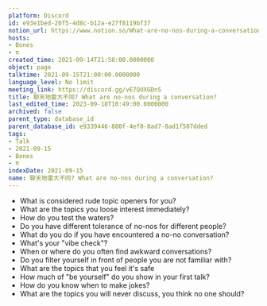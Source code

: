 ```yaml
---
platform: Discord
id: e93e1bed-20f5-4d8c-b12a-e27f8119bf37
notion_url: https://www.notion.so/What-are-no-nos-during-a-conversation-e93e1bed20f54d8cb12ae27f8119bf37
hosts:
- Bones
- π
created_time: 2021-09-14T21:58:00.0000000
object: page
talktime: 2021-09-15T21:00:00.0000000
language_level: No limit
meeting_link: https://discord.gg/vE7QUXGDnS
title: 聊天地雷大不同? What are no-nos during a conversation?
last_edited_time: 2023-09-18T10:49:00.0000000
archived: false
parent_type: database_id
parent_database_id: e9339446-880f-4ef0-8ad7-8ad1f507dded
tags:
- Talk
- 2021-09-15
- Bones
- π
indexDate: 2021-09-15
name: 聊天地雷大不同? What are no-nos during a conversation?
---
```



   - What is considered rude topic openers for you?
   - What are the topics you loose interest immediately?
   - How do you test the waters?
   - Do you have different tolerance of no-nos for different people?
   - What do you do if you have encountered a no-no conversation? 
   - What's your "vibe check"?
   - When or where do you often find awkward conversations?
   - Do you filter yourself in front of people you are not familiar with?
   - What are the topics that you feel it's safe
   - How much of "be yourself" do you show in your first talk?
   - How do you know when to make jokes?
   - What are the topics you will never discuss, you think no one should?









